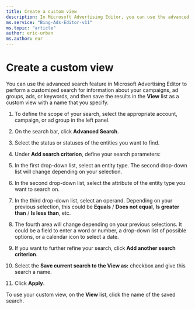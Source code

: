 ```yaml
---
title: Create a custom view
description: In Microsoft Advertising Editor, you can use the advanced search feature to perform a customized search for information about your campaigns, ad groups, ads, or keywords, and then save the results.
ms.service: "Bing-Ads-Editor-v11"
ms.topic: "article"
author: eric-urban
ms.author: eur
---
```


# Create a custom view

You can use the advanced search feature in Microsoft Advertising Editor to perform a customized search for information about your campaigns, ad groups, ads, or keywords, and then save the results in the **View** list as a custom view with a name that you specify.

1. To define the scope of your search, select the appropriate account, campaign, or ad group in the left panel.
1. On the search bar, click **Advanced Search**.
1. Select the status or statuses of the entities you want to find.
1. Under **Add search criterion**, define your search parameters:
  1. In the first drop-down list, select an entity type. The second drop-down list will change depending on your selection.
  1. In the second drop-down list, select the attribute of the entity type you want to search on.
  1. In the third drop-down list, select an operand. Depending on your previous selection, this could be **Equals** / **Does not equal**, **Is greater than** / **Is less than**, etc.
  1. The fourth area will change depending on your previous selections. It could be a field to enter a word or number, a drop-down list of possible options, or a calendar icon to select a date.

1. If you want to further refine your search, click **Add another search criterion**.
1. Select the **Save current search to the View as:** checkbox and give this search a name.
1. Click **Apply**.

To use your custom view, on the **View** list, click the name of the saved search.


